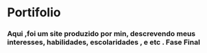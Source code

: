 # Portifolio
### Aqui ,foi um site produzido por min, descrevendo meus interesses, habilidades, escolaridades , e etc . Fase Final
